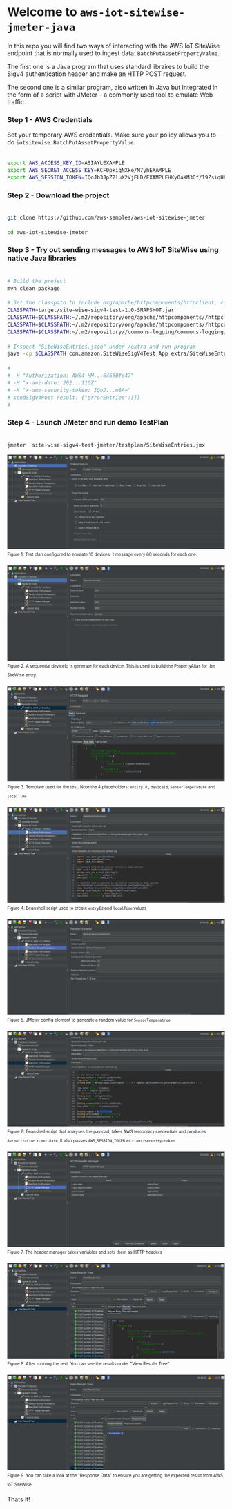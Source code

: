 
# Welcome to `aws-iot-sitewise-jmeter-java `

In this repo you will find two ways of interacting with the AWS IoT SiteWise endpoint that is normally used to ingest data: `BatchPutAssetPropertyValue`.  

The first one is a Java program that uses standard libraires to build the Sigv4 authentication header and make an HTTP POST request.

The second one is a similar program, also written in Java but integrated in the form of a script with JMeter – a commonly used tool to emulate Web traffic.


### Step 1 - AWS Credentials

Set your temporary AWS credentials. Make sure your policy allows you to do `iotsitewise:BatchPutAssetPropertyValue`.

```bash

export AWS_ACCESS_KEY_ID=ASIAYLEXAMPLE
export AWS_SECRET_ACCESS_KEY=KCF0pkigNXke/M7yhEXAMPLE
export AWS_SESSION_TOKEN=IQoJb3JpZ2luX2VjELD/EXAMPLEHKyOaXM3Of/19ZsiqH8ri86tU=

```
### Step 2 - Download the project 

```bash

git clone https://github.com/aws-samples/aws-iot-sitewise-jmeter

cd aws-iot-sitewise-jmeter

```
### Step 3 - Try out sending messages to AWS IoT SiteWise using native Java libraries

``` bash

# Build the project
mvn clean package

# Set the classpath to include org/apache/httpcomponents/httpclient, commons-logging and the project JAR
CLASSPATH=target/site-wise-sigv4-test-1.0-SNAPSHOT.jar
CLASSPATH=$CLASSPATH:~/.m2/repository/org/apache/httpcomponents//httpclient/4.5.13/httpclient-4.5.13.jar
CLASSPATH=$CLASSPATH:~/.m2/repository/org/apache/httpcomponents//httpcore/4.4.13/httpcore-4.4.13.jar
CLASSPATH=$CLASSPATH:~/.m2/repository//commons-logging/commons-logging/1.2/commons-logging-1.2.jar

# Inspect "SiteWiseEntries.json" under /extra and run program
java -cp $CLASSPATH com.amazon.SiteWiseSigV4Test.App extra/SiteWiseEntries.json

#
# -H "Authorization: AWS4-HM...64660fc47"
# -H "x-amz-date: 202...110Z"
# -H "x-amz-security-token: IQoJ...m8A="
# sendSigV4Post result: {"errorEntries":[]}
#

```

### Step 4 - Launch JMeter and run demo TestPlan

``` bash

jmeter  site-wise-sigv4-test-jmeter/testplan/SiteWiseEntries.jmx

```



![jmeter1](site-wise-sigv4-test-jmeter/docs/jmeter1.png)
<sub><sup>Figure 1. Test plan configured to emulate 10 devices, 1 message every 60 seconds for each one.</sup></sub>


![jmeter2](site-wise-sigv4-test-jmeter/docs/jmeter2.png)
<sub><sup>Figure 2. A sequential deviceId is generate for each device. This is used to build the PropertyAlias for the SiteWise entry.</sup></sub>

![jmeter3](site-wise-sigv4-test-jmeter/docs/jmeter3.png)
<sub><sup>Figure 3. Template used for the test. Note the 4 placeholders: `entityId` , `deviceId`, `SensorTemperature` and `localTime`</sup></sub>

![jmeter4](site-wise-sigv4-test-jmeter/docs/jmeter4.png)
<sub><sup>Figure 4. Beanshell script used to create `entryId` and `localTime` values</sup></sub>

![jmeter5](site-wise-sigv4-test-jmeter/docs/jmeter5.png)
<sub><sup>Figure 5. JMeter config element to generate a random value for `SensorTemperatrue`</sup></sub>

![jmeter6](site-wise-sigv4-test-jmeter/docs/jmeter6.png)
<sub><sup>Figure 6. Beanshell script that analyses the payload, takes AWS temporary credentials and produces `Authorization` `x-amz-date`. It also passes `AWS_SESSION_TOKEN` as `x-amz-security-token`</sup></sub>

![jmeter7](site-wise-sigv4-test-jmeter/docs/jmeter7.png)
<sub><sup>Figure 7. The header manager takes variables and sets them as HTTP headers</sup></sub>


![jmeter8](site-wise-sigv4-test-jmeter/docs/jmeter8.png)
<sub><sup>Figure 8. After running the test. You can see the results under "View Results Tree"</sup></sub>

![jmeter9](site-wise-sigv4-test-jmeter/docs/jmeter9.png)
<sub><sup>Figure 9. You can take a look at the "Response Data" to ensure you are getting the expected result from AWS IoT SiteWise</sup></sub>

Thats it! 